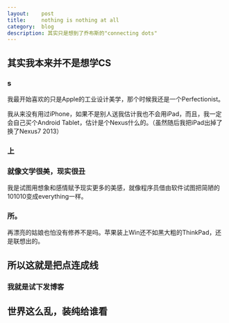 ```yaml
---
layout:    post
title:     nothing is nothing at all
category:  blog
description: 其实只是想到了乔布斯的"connecting dots"
---
```


## 其实我本来并不是想学CS

### s

我最开始喜欢的只是Apple的工业设计美学，那个时候我还是一个Perfectionist。

我从来没有用过iPhone，如果不是别人送我估计我也不会用iPad，而且，我一定会自己买个Android Tablet，估计是个Nexus什么的。（虽然随后我把iPad出掉了换了Nexus7 2013）

### 上

### 就像文学很美，现实很丑

我是试图用想象和感情赋予现实更多的美感，就像程序员借由软件试图把简陋的101010变成everything一样。

### 所。

再漂亮的姑娘也怕没有修养不是吗。苹果装上Win还不如黑大粗的ThinkPad，还是联想出的。

## 所以这就是把点连成线

### 我就是试下发博客

## 世界这么乱，装纯给谁看